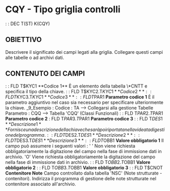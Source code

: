 # CQY - Tipo griglia controlli
 :  : DEC T(ST) K(CQY)
## OBIETTIVO
Descrivere il significato dei campi legati alla griglia.
Collegare questi campi alle tabelle o ad archivi dati.
## CONTENUTO DEI CAMPI
 :  : FLD T$KYC1 **Codice 1**
È un elemento della tabella \*CNTT e specifica il tipo della chiave.
 :  : FLD T$KYC2.T$KYC1 **Codice 2**
 :  : FLD T$KYC3.T$KYC1 **Codice 3**
 :  : FLD T$PAR1 __Parametro codice 1__
È il parametro aggiuntivo nel caso sia necessario per specificare ulteriormente la chiave.
_9_Esempio : 
Codice    : TA  --> Collegarsi alla gestione Tabelle
Parametro : CQQ --> Tabella 'CQQ' (Classi Funzionali)
 :  : FLD T$PAR2.T$PAR1 **Parametro codice 2**
 : FLD T$PAR3.T$PAR1 **Parametro codice 3**
 :  : FLD T$DES1 **Descrizione 1**
Fornisce una descrizione della chiave che sarà poi riportata nella videata di gestione del programma.
 :  : FLD T$DES2.T$DES1 **Descrizione 2**
 :  : FLD T$DES3.T$DES1 **Descrizione 3**
 :  : FLD T$OBB1 **Valore obbligatorio 1**
Il campo può assumere i seguenti valori : 
' '  Non viene richiesta obbligatoriamente la digitazione del campo nella fase di immissione dati in archivio.
'O'  Viene richiesta obbligatoriamente la digitazione del campo nella fase di immissione dati in archivio.
 :  : FLD T$OBB2.T$OBB1 **Valore obbligatorio 2**
 :  : FLD T$OBB3.T$OBB1 **Valore obbligatorio 3**
 :  : FLD T$CNOT **Contenitore Note**
Campo controllato dalla tabella 'NSC' (Note strutturate - contenitori). Indirizza il programma di gestione delle note strutturate nel contenitore associato all'archivio.
